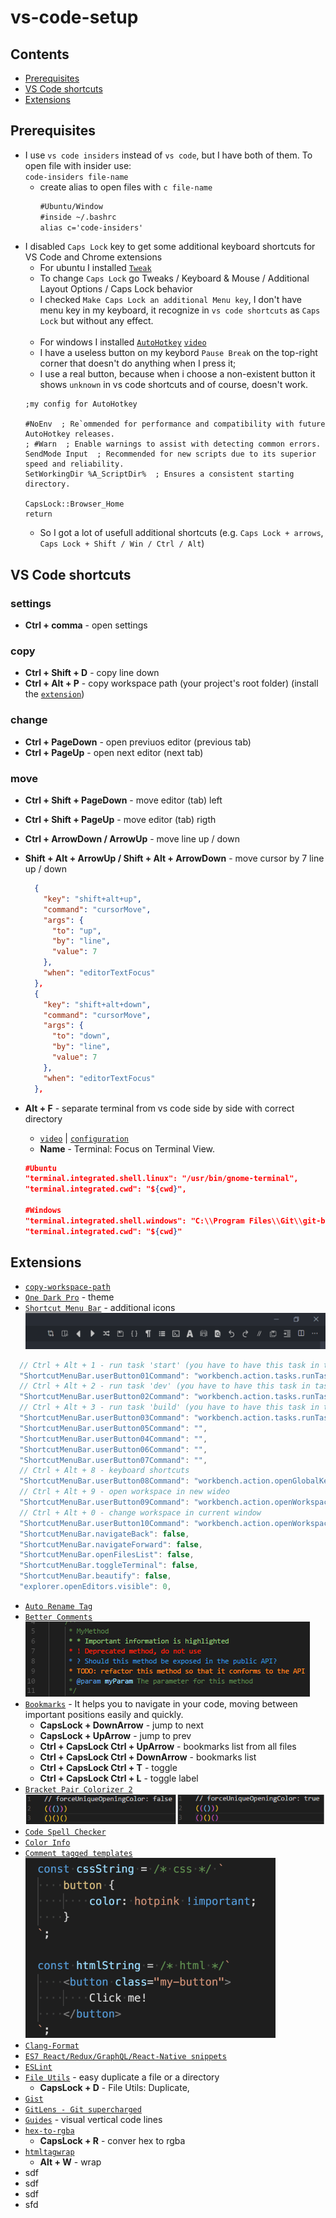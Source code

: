 # vs-code-setup

## Contents
- [Prerequisites](#prerequisites)
- [VS Code shortcuts](#vs-code-shortcuts)
- [Extensions](#extensions)
<!--- [Ubuntu shortcuts](#ubuntu-shortcuts)
- [Windows shortcuts](#windows-shortcuts)
- [Google chrome shortcuts](#google-chrome-chortcuts)-->

## Prerequisites
- I use `vs code insiders` instead of `vs code`, but I have both of them. To open file with insider use: <br>
  `code-insiders file-name`
  - create alias to open files with `c file-name`
    ```markdown
    #Ubuntu/Window
    #inside ~/.bashrc
    alias c='code-insiders'
    ```
- I disabled `Caps Lock` key to get some additional keyboard shortcuts for VS Code and Chrome extensions
    - For ubuntu I installed [`Tweak`](https://linuxconfig.org/how-to-install-tweak-tool-on-ubuntu-20-04-lts-focal-fossa-linux)
    - To change `Caps Lock` go Tweaks / Keyboard & Mouse / Additional Layout Options / Caps Lock behavior
    - I checked `Make Caps Lock an additional Menu key`, I don't have menu key in my keyboard, it recognize in `vs code shortcuts` as `Caps Lock` but without any effect. <br><br>
    - For windows I installed [`AutoHotkey`](https://www.autohotkey.com/) [`video`](https://www.youtube.com/watch?v=lxLNtBYjkjU)
    - I have a useless button on my keybord `Pause Break` on the top-right corner that doesn't do anything when I press it;
    - I use a real button, because when i choose a non-existent button it shows `unknown` in vs code shortcuts and of course, doesn't work.
    ```ahk
    ;my config for AutoHotkey
    
    #NoEnv  ; Re`ommended for performance and compatibility with future AutoHotkey releases.
    ; #Warn  ; Enable warnings to assist with detecting common errors.
    SendMode Input  ; Recommended for new scripts due to its superior speed and reliability.
    SetWorkingDir %A_ScriptDir%  ; Ensures a consistent starting directory.

    CapsLock::Browser_Home
    return
    ```
    - So I got a lot of usefull additional shortcuts (e.g. `Caps Lock + arrows`, `Caps Lock + Shift / Win / Ctrl / Alt`)


## VS Code shortcuts
  ### settings
  - **Ctrl + comma** - open settings
  ### copy
  - **Ctrl + Shift + D** - copy line down
  - **Ctrl + Alt + P** - copy workspace path (your project's root folder) (install the [`extension`](https://github.com/malashevskyi/copy-workspace-path-vs-code-extension))
  ### change
  - **Ctrl + PageDown** - open previuos editor (previous tab)
  - **Ctrl + PageUp** - open next editor (next tab)
  ### move
  - **Ctrl + Shift + PageDown** - move editor (tab) left
  - **Ctrl + Shift + PageUp** - move editor (tab) rigth
  - **Ctrl + ArrowDown / ArrowUp** - move line up / down
  - **Shift + Alt + ArrowUp / Shift + Alt + ArrowDown** - move cursor by 7 line up / down
    ```json
      {
        "key": "shift+alt+up",
        "command": "cursorMove",
        "args": {
          "to": "up",
          "by": "line",
          "value": 7
        },
        "when": "editorTextFocus"
      },
      {
        "key": "shift+alt+down",
        "command": "cursorMove",
        "args": {
          "to": "down",
          "by": "line",
          "value": 7
        },
        "when": "editorTextFocus"
      },
    ```
  
  - **Alt + F** - separate terminal from vs code side by side with correct directory <br>
    - [`video`](https://youtu.be/x5GzCohd4eo?t=640) | [`configuration`](https://code.visualstudio.com/docs/editor/integrated-terminal#_configuration)<br>
    - **Name** - Terminal: Focus on Terminal View.
    ```json
    #Ubuntu
    "terminal.integrated.shell.linux": "/usr/bin/gnome-terminal",
    "terminal.integrated.cwd": "${cwd}",
    
    #Windows
    "terminal.integrated.shell.windows": "C:\\Program Files\\Git\\git-bash.exe",
    "terminal.integrated.cwd": "${cwd}"
    ```
    
 
## Extensions
  - [`copy-workspace-path`](https://github.com/malashevskyi/copy-workspace-path-vs-code-extension)
  - [`One Dark Pro`](https://github.com/Binaryify/OneDark-Pro) - theme
  - [`Shortcut Menu Bar`](https://github.com/GorvGoyl/Shortcut-Menu-Bar-VSCode-Extension) - additional icons
  ![Shortcut Menu Bar Screenshot](screenshots/1.png)
  ```js
    // Ctrl + Alt + 1 - run task 'start' (you have to have this task in tasks.json)
    "ShortcutMenuBar.userButton01Command": "workbench.action.tasks.runTask|npm run start",
    // Ctrl + Alt + 2 - run task 'dev' (you have to have this task in tasks.json)
    "ShortcutMenuBar.userButton02Command": "workbench.action.tasks.runTask|npm run dev",
    // Ctrl + Alt + 3 - run task 'build' (you have to have this task in tasks.json)
    "ShortcutMenuBar.userButton03Command": "workbench.action.tasks.runTask|npm run build",
    "ShortcutMenuBar.userButton05Command": "",
    "ShortcutMenuBar.userButton04Command": "",
    "ShortcutMenuBar.userButton06Command": "",
    "ShortcutMenuBar.userButton07Command": "",
    // Ctrl + Alt + 8 - keyboard shortcuts
    "ShortcutMenuBar.userButton08Command": "workbench.action.openGlobalKeybindings",
    // Ctrl + Alt + 9 - open workspace in new wideo
    "ShortcutMenuBar.userButton09Command": "workbench.action.openWorkspaceInNewWindow",
    // Ctrl + Alt + 0 - change workspace in current window
    "ShortcutMenuBar.userButton10Command": "workbench.action.openWorkspace",
    "ShortcutMenuBar.navigateBack": false,
    "ShortcutMenuBar.navigateForward": false,
    "ShortcutMenuBar.openFilesList": false,
    "ShortcutMenuBar.toggleTerminal": false,
    "ShortcutMenuBar.beautify": false,
    "explorer.openEditors.visible": 0,
  ```
  - [`Auto Rename Tag`](https://marketplace.visualstudio.com/items?itemName=formulahendry.auto-rename-tag)
  - [`Better Comments`](https://github.com/aaron-bond/better-comments)
  ![Better Comments](screenshots/2.png)
  - [`Bookmarks`](https://github.com/alefragnani/vscode-bookmarks) - It helps you to navigate in your code, moving between important positions easily and quickly.
    - **CapsLock + DownArrow** - jump to next
    - **CapsLock + UpArrow** - jump to prev
    - **Ctrl + CapsLock  Ctrl + UpArrow** - bookmarks list from all files
    - **Ctrl + CapsLock  Ctrl + DownArrow** - bookmarks list
    - **Ctrl + CapsLock  Ctrl + T** - toggle
    - **Ctrl + CapsLock  Ctrl + L** - toggle label
  - [`Bracket Pair Colorizer 2`](https://github.com/CoenraadS/Bracket-Pair-Colorizer-2)
   ![Bracket Pair Colorizer 2](screenshots/3.png)
  - [`Code Spell Checker`](https://github.com/streetsidesoftware/vscode-spell-checker)
  - [`Color Info`](https://github.com/mattbierner/vscode-color-info)
  - [`Comment tagged templates`](https://github.com/mjbvz/vscode-comment-tagged-templates)
  ![Comment tagged templates](screenshots/4.png)
  - [`Clang-Format`](https://github.com/xaverh/vscode-clang-format-provider)
  - [`ES7 React/Redux/GraphQL/React-Native snippets`](https://github.com/dsznajder/vscode-es7-javascript-react-snippets)
  - [`ESLint`](https://github.com/Microsoft/vscode-eslint)
  - [`File Utils`](https://github.com/sleistner/vscode-fileutils) - easy duplicate a file or a directory
    - **CapsLock + D** - File Utils: Duplicate, 
  - [`Gist`](https://github.com/kenhowardpdx/vscode-gist)
  - [`GitLens - Git supercharged`](https://github.com/eamodio/vscode-gitlens)
  - [`Guides`](https://github.com/spywhere/vscode-guides) - visual vertical code lines
  - [`hex-to-rgba`](https://github.com/DakshMiglani/VSCode-Hex-To-RGBA)
    - **CapsLock + R** - conver hex to rgba
  - [`htmltagwrap`](https://github.com/bgashler1/vscode-htmltagwrap)
    - **Alt + W** - wrap
  - sdf
  - sdf
  - sdf
  - sfd


    
